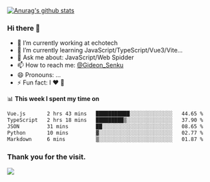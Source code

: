 [![Anurag's github stats](https://github-readme-stats.vercel.app/api?username=gideonsenku)](https://github.com/anuraghazra/github-readme-stats)
### Hi there 👋
- 🔭 I’m currently working at echotech
- 🌱 I’m currently learning JavaScript/TypeScript/Vue3/Vite...
- 💬 Ask me about: JavaScript/Web Spidder 
- 📫 How to reach me: [@Gideon_Senku](https://t.me/Gideon_Senku)
- 😄 Pronouns: ...
- ⚡ Fun fact: I ❤️ 🎵

📊 **This week I spent my time on**
<!--START_SECTION:waka-->

```txt
Vue.js       2 hrs 43 mins   ███████████░░░░░░░░░░░░░░   44.65 %
TypeScript   2 hrs 18 mins   █████████▒░░░░░░░░░░░░░░░   37.90 %
JSON         31 mins         ██░░░░░░░░░░░░░░░░░░░░░░░   08.65 %
Python       10 mins         ▓░░░░░░░░░░░░░░░░░░░░░░░░   02.77 %
Markdown     6 mins          ▒░░░░░░░░░░░░░░░░░░░░░░░░   01.87 %
```

<!--END_SECTION:waka-->


### Thank you for the visit.
![](http://profile-counter.glitch.me/gideonsenku/count.svg)
<!--
**GideonSenku/GideonSenku** is a ✨ _special_ ✨ repository because its `README.md` (this file) appears on your GitHub profile.

Here are some ideas to get you started:

- 🔭 I’m currently working on ...
- 🌱 I’m currently learning ...
- 👯 I’m looking to collaborate on ...
- 🤔 I’m looking for help with ...
- 💬 Ask me about ...
- 📫 How to reach me: ...
- 😄 Pronouns: ...
- ⚡ Fun fact: ...
-->

